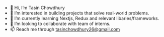 - 👋 Hi, I’m Tasin Chowdhury
- 👀 I’m interested in building projects that solve real-world problems.
- 🌱 I’m currently learning Nextjs, Redux and relevant libaries/frameworks. 
- 💞️ I’m looking to collaborate with team of interns.
- 📫 Reach me through tasinchowdhury26@gmail.com

<!---
tasinchowdhury26/tasinchowdhury26 is a ✨ special ✨ repository because its `README.md` (this file) appears on your GitHub profile.
You can click the Preview link to take a look at your changes.
--->

